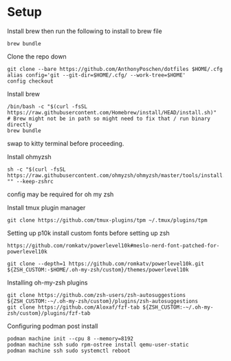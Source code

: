 # Setup
Install brew then run the following to install to brew file
```
brew bundle
```

Clone the repo down
```
git clone --bare https://github.com/AnthonyPoschen/dotfiles $HOME/.cfg
alias config='git --git-dir=$HOME/.cfg/ --work-tree=$HOME'
config checkout
```
Install brew
```
/bin/bash -c "$(curl -fsSL https://raw.githubusercontent.com/Homebrew/install/HEAD/install.sh)"
# Brew might not be in path so might need to fix that / run binary directly
brew bundle
```

swap to kitty terminal before proceeding.

Install ohmyzsh
```
sh -c "$(curl -fsSL https://raw.githubusercontent.com/ohmyzsh/ohmyzsh/master/tools/install.sh)" "" --keep-zshrc
```
config may be required for oh my zsh

Install tmux plugin manager
```
git clone https://github.com/tmux-plugins/tpm ~/.tmux/plugins/tpm
```

Setting up p10k
install custom fonts before setting up zsh
```
https://github.com/romkatv/powerlevel10k#meslo-nerd-font-patched-for-powerlevel10k

git clone --depth=1 https://github.com/romkatv/powerlevel10k.git ${ZSH_CUSTOM:-$HOME/.oh-my-zsh/custom}/themes/powerlevel10k

```
Installing oh-my-zsh plugins
```
git clone https://github.com/zsh-users/zsh-autosuggestions ${ZSH_CUSTOM:-~/.oh-my-zsh/custom}/plugins/zsh-autosuggestions
git clone https://github.com/Aloxaf/fzf-tab ${ZSH_CUSTOM:-~/.oh-my-zsh/custom}/plugins/fzf-tab
```


Configuring podman post install
```
podman machine init --cpu 8 --memory=8192
podman machine ssh sudo rpm-ostree install qemu-user-static
podman machine ssh sudo systemctl reboot
```
